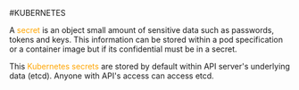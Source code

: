 #KUBERNETES 

A <span style="color:orange;">secret</span> is an object small amount of sensitive data such as passwords, tokens and keys.
This information can be stored within a pod specification or a container image but if its confidential must be in a secret. 

This <span style="color:orange;">Kubernetes secrets</span> are stored by default within API server's underlying data (etcd). Anyone with API's access  can access etcd. 

